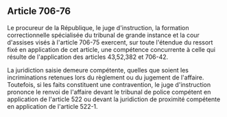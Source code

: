Article 706-76
----
Le procureur de la République, le juge d'instruction, la formation
correctionnelle spécialisée du tribunal de grande instance et la cour d'assises
visés à l'article 706-75 exercent, sur toute l'étendue du ressort fixé en
application de cet article, une compétence concurrente à celle qui résulte de
l'application des articles 43,52,382 et 706-42.

La juridiction saisie demeure compétente, quelles que soient les incriminations
retenues lors du règlement ou du jugement de l'affaire. Toutefois, si les faits
constituent une contravention, le juge d'instruction prononce le renvoi de
l'affaire devant le tribunal de police compétent en application de l'article 522
ou devant la juridiction de proximité compétente en application de l'article
522-1.
